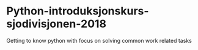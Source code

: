 # Python-introduksjonskurs-sjodivisjonen-2018
Getting to know python with focus on solving common work related tasks
